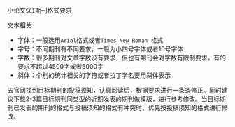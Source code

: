 小论文`SCI`期刊格式要求

文本相关

- 字体：一般选用`Arial`格式或者`Times New Roman `格式
- 字号：不同期刊有不同要求，一般为小四号字体或者10号字体
- 字数：很多期刊对文章字数没有要求，但也有期刊会对字数有限制要求，有的要求不超过4500字或者5000字
- 斜体：个别的统计相关的字符或者拉丁学名要用斜体表示





去官网找到目标期刊的投稿须知，认真阅读后，根据要求进行一条条修正。同时建议下载2-3篇目标期刊同类型的近期发表的期刊做模版，进行参考修改。当目标期刊已发表的期刊的格式与投稿须知的格式有冲突时，优先按投稿须知的格式进行修改。